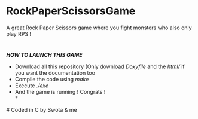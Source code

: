 # RockPaperScissorsGame
A great Rock Paper Scissors game where you fight monsters who also only play RPS ! 
#
***HOW TO LAUNCH THIS GAME***
<ul>
  <li>Download all this repository (Only download <i>Doxyfile</i> and the <i>html/</i> if you want the documentation too</li>
  <li>Compile the code using <i>make</i></li>
  <li>Execute <i>./exe</i></li>
  <li>And the game is running ! Congrats !</li>*
</ul>
#
Coded in C by Swota &amp; me
